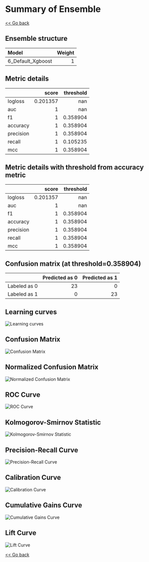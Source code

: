 # Summary of Ensemble

[<< Go back](../README.md)


## Ensemble structure
| Model             |   Weight |
|:------------------|---------:|
| 6_Default_Xgboost |        1 |

## Metric details
|           |    score |   threshold |
|:----------|---------:|------------:|
| logloss   | 0.201357 |  nan        |
| auc       | 1        |  nan        |
| f1        | 1        |    0.358904 |
| accuracy  | 1        |    0.358904 |
| precision | 1        |    0.358904 |
| recall    | 1        |    0.105235 |
| mcc       | 1        |    0.358904 |


## Metric details with threshold from accuracy metric
|           |    score |   threshold |
|:----------|---------:|------------:|
| logloss   | 0.201357 |  nan        |
| auc       | 1        |  nan        |
| f1        | 1        |    0.358904 |
| accuracy  | 1        |    0.358904 |
| precision | 1        |    0.358904 |
| recall    | 1        |    0.358904 |
| mcc       | 1        |    0.358904 |


## Confusion matrix (at threshold=0.358904)
|              |   Predicted as 0 |   Predicted as 1 |
|:-------------|-----------------:|-----------------:|
| Labeled as 0 |               23 |                0 |
| Labeled as 1 |                0 |               23 |

## Learning curves
![Learning curves](learning_curves.png)
## Confusion Matrix

![Confusion Matrix](confusion_matrix.png)


## Normalized Confusion Matrix

![Normalized Confusion Matrix](confusion_matrix_normalized.png)


## ROC Curve

![ROC Curve](roc_curve.png)


## Kolmogorov-Smirnov Statistic

![Kolmogorov-Smirnov Statistic](ks_statistic.png)


## Precision-Recall Curve

![Precision-Recall Curve](precision_recall_curve.png)


## Calibration Curve

![Calibration Curve](calibration_curve_curve.png)


## Cumulative Gains Curve

![Cumulative Gains Curve](cumulative_gains_curve.png)


## Lift Curve

![Lift Curve](lift_curve.png)



[<< Go back](../README.md)
